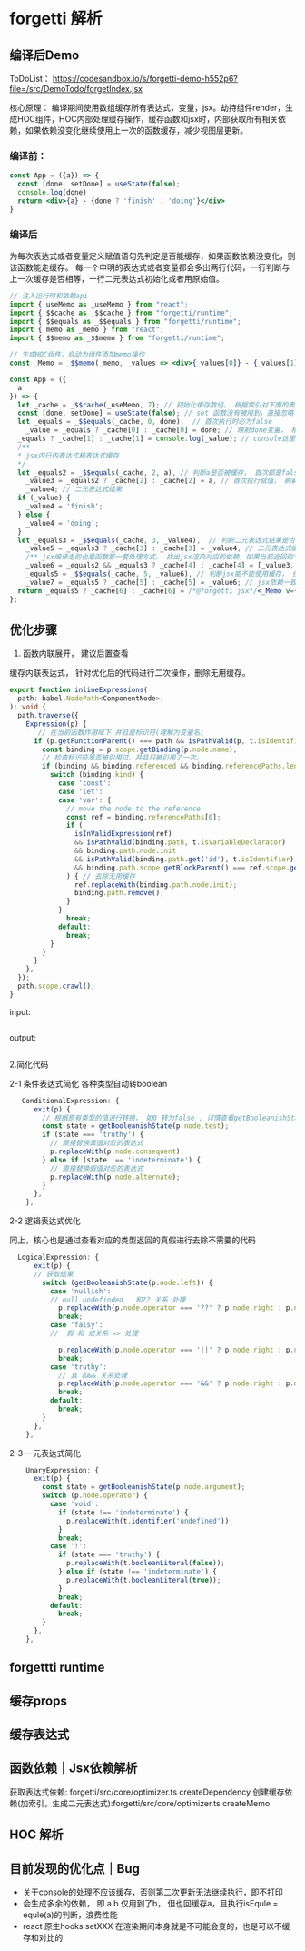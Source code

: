 # forgetti 解析

## 编译后Demo
ToDoList：
https://codesandbox.io/s/forgetti-demo-h552p6?file=/src/DemoTodo/forgetIndex.jsx


核心原理： 编译期间使用数组缓存所有表达式，变量，jsx。劫持组件render，生成HOC组件，HOC内部处理缓存操作，缓存函数和jsx时，内部获取所有相关依赖，如果依赖没变化继续使用上一次的函数缓存，减少视图层更新。
### 编译前：
```jsx
const App = ({a}) => {
  const [done, setDone] = useState(false);
  console.log(done)
  return <div>{a} - {done ? 'finish' : 'doing'}</div>
}
```
### 编译后

为每次表达式或者变量定义赋值语句先判定是否能缓存，如果函数依赖没变化，则该函数能走缓存。
每一个申明的表达式或者变量都会多出两行代码，一行判断与上一次缓存是否相等，一行二元表达式初始化或者用原始值。

```jsx
// 注入运行时和依赖api 
import { useMemo as _useMemo } from "react";
import { $$cache as _$$cache } from "forgetti/runtime";
import { $$equals as _$$equals } from "forgetti/runtime";
import { memo as _memo } from "react";
import { $$memo as _$$memo } from "forgetti/runtime";

// 生成HOC组件，自动为组件添加memo操作
const _Memo = _$$memo(_memo, _values => <div>{_values[0]} - {_values[1]}</div>);

const App = ({
  a
}) => {
  let _cache = _$$cache(_useMemo, 7); // 初始化缓存数组， 根据索引对下面的表达式｜变量定义｜函数 进行缓存
  const [done, setDone] = useState(false); // set 函数没有被用到，直接忽略
  let _equals = _$$equals(_cache, 0, done),  // 首次执行时必为false
    _value = _equals ? _cache[0] : _cache[0] = done; // 映射done变量， 相等优先使用缓存，否则替换最新的缓存结果
  _equals ? _cache[1] : _cache[1] = console.log(_value); // console这里作为函数处理，哪怕没有变量接收返回值，也做了一次缓存， console 依赖了done ，done是否被缓存来源于_equals，如果为true就不需要更新，直接使用上一次的缓存，所以这对于业务来说是bug，会导致第一次打印，第二次以后都不会执行了，正常应该直接替换依赖缓存不做cache即可，即 console.log(_value);不用走缓存，本就没有返回值
  /**
  * jsx内行内表达式和表达式缓存 
  */
  let _equals2 = _$$equals(_cache, 2, a), // 判断a是否被缓存， 首次都是false
    _value3 = _equals2 ? _cache[2] : _cache[2] = a, // 首次执行赋值， 刷新时优先使用缓存
    _value4; // 二元表达式结果
  if (_value) {
    _value4 = 'finish';
  } else {
    _value4 = 'doing';
  }
  let _equals3 = _$$equals(_cache, 3, _value4),  // 判断二元表达式结果是否相等
    _value5 = _equals3 ? _cache[3] : _cache[3] = _value4, // 二元表达式缓存
    /** jsx编译走的也是函数那一套处理方式， 找出jsx渲染对应的依赖，如果当前返回的节点依赖都没变化，那么就也可以使用缓存， jsx当前依赖了a和done,他们对应的是_equals2和_equals3 */ 
    _value6 = _equals2 && _equals3 ? _cache[4] : _cache[4] = [_value3, _value5],
    _equals5 = _$$equals(_cache, 5, _value6), // 判断jsx能不能使用缓存， 依赖都一致下就可以使用
    _value7 = _equals5 ? _cache[5] : _cache[5] = _value6; // jsx依赖一致的话就可以直接使用缓存，否则降级再走一次memo判断下是否能够缓存，实在不一致时刷新组件渲染
  return _equals5 ? _cache[6] : _cache[6] = /*@forgetti jsx*/<_Memo v={_value7} />;
};

```

## 优化步骤
1. 函数内联展开， 建议后置查看

缓存内联表达式， 针对优化后的代码进行二次操作，删除无用缓存。

```ts
export function inlineExpressions(
  path: babel.NodePath<ComponentNode>,
): void {
  path.traverse({
    Expression(p) {
       // 在当前函数作用域下 并且是标识符(理解为变量名)
      if (p.getFunctionParent() === path && isPathValid(p, t.isIdentifier)) {
        const binding = p.scope.getBinding(p.node.name);
        // 检查标识符是否被引用过，并且只被引用了一次。
        if (binding && binding.referenced && binding.referencePaths.length === 1) {
          switch (binding.kind) {
            case 'const':
            case 'let':
            case 'var': {
              // move the node to the reference
              const ref = binding.referencePaths[0];
              if (
                isInValidExpression(ref)
                && isPathValid(binding.path, t.isVariableDeclarator)
                && binding.path.node.init
                && isPathValid(binding.path.get('id'), t.isIdentifier)
                && binding.path.scope.getBlockParent() === ref.scope.getBlockParent()
              ) { // 去除无用缓存
                ref.replaceWith(binding.path.node.init);
                binding.path.remove();
              }
            }
              break;
            default:
              break;
          }
        }
      }
    },
  });
  path.scope.crawl();
}
```
input: 
```jsx

```
output: 

```jsx

```

2.简化代码

2-1 条件表达式简化
各种类型自动转boolean
```ts
   ConditionalExpression: {
      exit(p) {
        // 根据原有类型的值进行转换， 如0 转为false , 详情查看getBooleanishState函数
        const state = getBooleanishState(p.node.test);
        if (state === 'truthy') {
          // 直接替换真值对应的表达式
          p.replaceWith(p.node.consequent);
        } else if (state !== 'indeterminate') {
          // 直接替换假值对应的表达式
          p.replaceWith(p.node.alternate);
        }
      },
    },
```
2-2 逻辑表达式优化

同上，核心也是通过查看对应的类型返回的真假进行去除不需要的代码

```ts
  LogicalExpression: {
      exit(p) {
      // 获取结果
        switch (getBooleanishState(p.node.left)) {
          case 'nullish':
          // null undefinded   和?? 关系 处理
            p.replaceWith(p.node.operator === '??' ? p.node.right : p.node.left);
            break;
          case 'falsy':
          //  假 和 或关系 => 处理

            p.replaceWith(p.node.operator === '||' ? p.node.right : p.node.left);
            break;
          case 'truthy':
            // 真 和&& 关系处理
            p.replaceWith(p.node.operator === '&&' ? p.node.right : p.node.left);
            break;
          default:
            break;
        }
      },
    },
```

2-3 一元表达式简化
```ts
    UnaryExpression: {
      exit(p) {
        const state = getBooleanishState(p.node.argument);
        switch (p.node.operator) {
          case 'void':
            if (state !== 'indeterminate') {
              p.replaceWith(t.identifier('undefined'));
            }
            break;
          case '!':
            if (state === 'truthy') {
              p.replaceWith(t.booleanLiteral(false));
            } else if (state !== 'indeterminate') {
              p.replaceWith(t.booleanLiteral(true));
            }
            break;
          default:
            break;
        }
      },
    },
```
## forgettti runtime 

## 缓存props

## 缓存表达式

## 函数依赖｜Jsx依赖解析

获取表达式依赖: forgetti/src/core/optimizer.ts  createDependency
创建缓存依赖(加索引，生成二元表达式):forgetti/src/core/optimizer.ts createMemo
## HOC 解析

## 目前发现的优化点｜Bug

* 关于console的处理不应该缓存，否则第二次更新无法继续执行，即不打印
* 会生成多余的依赖， 即 a.b 仅用到了b， 但也回缓存a，且执行isEqule = equle(a)的判断，浪费性能
* react 原生hooks setXXX 在渲染期间本身就是不可能会变的，也是可以不缓存和对比的
